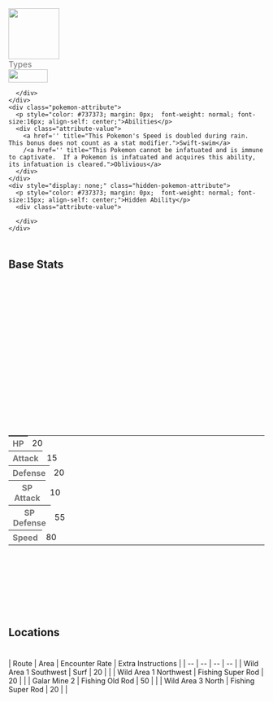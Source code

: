 <div class="pokemon-attribute-container">
  <img src="../../img/pokemon/feebas.png" width="100"/>

  <div style="display: grid; grid-template-rows: 1fr 1fr 1fr; row-gap: 0.5rem;">
    <div class="pokemon-attribute">
      <p style="color: #737373; margin: 0px; font-weight: normal; font-size: 16px; align-self: center;">Types</p>
      <div class="attribute-value" style="column-gap: 0.5rem;">
        <img src='../../img/types/water.png' style='width: 77px; height: 26px;'/>
        
      </div>
    </div>
    <div class="pokemon-attribute">
      <p style="color: #737373; margin: 0px;  font-weight: normal; font-size:16px; align-self: center;">Abilities</p>
      <div class="attribute-value">
        <a href='' title="This Pokemon's Speed is doubled during rain.  This bonus does not count as a stat modifier.">Swift-swim</a>
        /<a href='' title="This Pokemon cannot be infatuated and is immune to captivate.  If a Pokemon is infatuated and acquires this ability, its infatuation is cleared.">Oblivious</a>
      </div>
    </div>
    <div style="display: none;" class="hidden-pokemon-attribute">
      <p style="color: #737373; margin: 0px;  font-weight: normal; font-size:15px; align-self: center;">Hidden Ability</p>
      <div class="attribute-value">
        
      </div>
    </div>
  </div>
</div>

## Base Stats
<table style="width: 100%">
  <tbody style="width: 100%;">
    <tr style="display: flex; align-items: center;">
      <th style="color: #737373;" >HP</th>
      <td style="border-top: none; width: 70px">20</td>
      <td style="width: 100%; min-width: 450px; border-top: none;">
        <div style="width: 7%;" class="ranking-bar rank-1">
        </div>
      </td>
    </tr>
    <tr style="display: flex; align-items: center;">
      <th style="color: #737373;">Attack</th>
      <td style="border-top: none; width: 70px">15</td>
      <td style="width: 100%; min-width: 450px; border-top: none;">
        <div style="width: 5%;" class="ranking-bar rank-1">
        </div>
      </td>
    </tr>
    <tr style="display: flex; align-items: center;">
      <th style="color: #737373;">Defense</th>
      <td style="border-top: none; width: 70px">20</td>
      <td style="width: 100%; min-width: 450px; border-top: none;">
        <div style="width: 7%;" class="ranking-bar rank-1">
        </div>
      </td>
    </tr>
    <tr style="display: flex; align-items: center;">
      <th style="color: #737373;">SP Attack</th>
      <td style="border-top: none; width: 70px">10</td>
      <td style="width: 100%; min-width: 450px; border-top: none;">
        <div style="width: 3%;" class="ranking-bar rank-1">
        </div>
      </td>
    </tr>
    <tr style="display: flex; align-items: center;">
      <th style="color: #737373;">SP Defense</th>
      <td style="border-top: none; width: 70px">55</td>
      <td style="width: 100%; min-width: 450px; border-top: none;">
        <div style="width: 21%;" class="ranking-bar rank-3">
        </div>
      </td>
    </tr>
    <tr style="display: flex; align-items: center;">
      <th style="color: #737373;">Speed</th>
      <td style="border-top: none; width: 70px">80</td>
      <td style="width: 100%; min-width: 450px; border-top: none;">
        <div style="width: 31%;" class="ranking-bar rank-4">
        </div>
      </td>
    </tr>
  </tbody>
</table>



## Locations
| Route | Area | Encounter Rate | Extra Instructions |
        | -- | -- | -- | -- |
        	| Wild Area 1 Southwest | Surf | 20 |  |
	| Wild Area 1 Northwest | Fishing   Super Rod | 20 |  |
	| Galar Mine 2 | Fishing   Old Rod | 50 |  |
	| Wild Area 3 North | Fishing   Super Rod | 20 |  |

        

